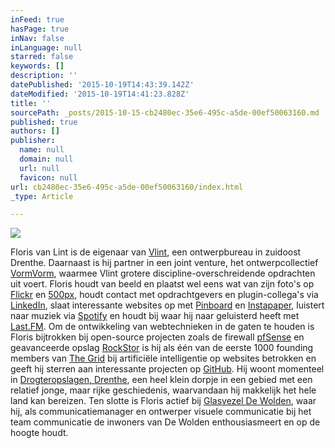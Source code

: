 ```yaml
---
inFeed: true
hasPage: true
inNav: false
inLanguage: null
starred: false
keywords: []
description: ''
datePublished: '2015-10-19T14:43:39.142Z'
dateModified: '2015-10-19T14:41:23.828Z'
title: ''
sourcePath: _posts/2015-10-15-cb2480ec-35e6-495c-a5de-00ef50063160.md
published: true
authors: []
publisher:
  name: null
  domain: null
  url: null
  favicon: null
url: cb2480ec-35e6-495c-a5de-00ef50063160/index.html
_type: Article

---
```

![](https://the-grid-user-content.s3-us-west-2.amazonaws.com/7a00187b-8e88-4eea-9ea3-496db740e649.jpg)

Floris van Lint is de eigenaar van [Vlint][0], een ontwerpbureau in zuidoost Drenthe. Daarnaast is hij partner in een joint venture, het ontwerpcollectief [VormVorm][1], waarmee Vlint grotere discipline-overschreidende opdrachten uit voert.  Floris houdt van beeld en plaatst wel eens wat van zijn foto's op [Flickr][2] en [500px][3], houdt contact met opdrachtgevers en plugin-collega's via [LinkedIn][4], slaat interessante websites op met [Pinboard][5] en [Instapaper][6], luistert naar muziek via [Spotify][7] en houdt bij waar hij naar geluisterd heeft met [Last.FM][8].  Om de ontwikkeling van webtechnieken in de gaten te houden is Floris bijtrokken bij open-source projecten zoals de firewall [pfSense][9] en geavanceerde opslag [RockStor][10] is hij als één van de eerste 1000 founding members van [The Grid][11] bij artificiële intelligentie op websites betrokken en geeft hij sterren aan interessante projecten op [GitHub][12].  Hij woont momenteel in [Drogteropslagen, Drenthe][13], een heel klein dorpje in een gebied met een relatief jonge, maar rijke geschiedenis, waarvandaan hij makkelijk het hele land kan bereizen.  Ten slotte is Floris actief bij [Glasvezel De Wolden][14], waar hij, als communicatiemanager en ontwerper visuele communicatie bij het team communicatie de inwoners van De Wolden enthousiasmeert en op de hoogte houdt. 

[0]: http://vlint.nu/
[1]: http://www.vormvorm.nl/
[2]: http://flickr.com/iFloris
[3]: http://ifloris.500px.com/#/0
[4]: http://www.linkedin.com/in/fvanlint
[5]: http://pinboard.in/u:ifloris/public/
[6]: http://www.instapaper.com/
[7]: http://open.spotify.com/user/ifloris
[8]: http://www.last.fm/user/F70
[9]: https://app.thegrid.io/posts/fea90243-f2de-4558-af68-11343dd9ed5b/pfsense.org
[10]: https://app.thegrid.io/posts/fea90243-f2de-4558-af68-11343dd9ed5b/rockstor.com
[11]: https://app.thegrid.io/posts/fea90243-f2de-4558-af68-11343dd9ed5b/thegrid.io
[12]: https://github.com/iFloris?tab=activity
[13]: http://nl.wikipedia.org/wiki/Drogteropslagen
[14]: https://glasvezeldewolden.nl/